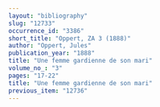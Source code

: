 ```yaml
---
layout: "bibliography"
slug: "12733"
occurrence_id: "3386"
short_title: "Oppert, ZA 3 (1888)"
author: "Oppert, Jules"
publication_year: "1888"
title: "Une femme gardienne de son mari"
volume_no_: "3"
pages: "17-22"
title: "Une femme gardienne de son mari"
previous_item: "12736"
---
```

